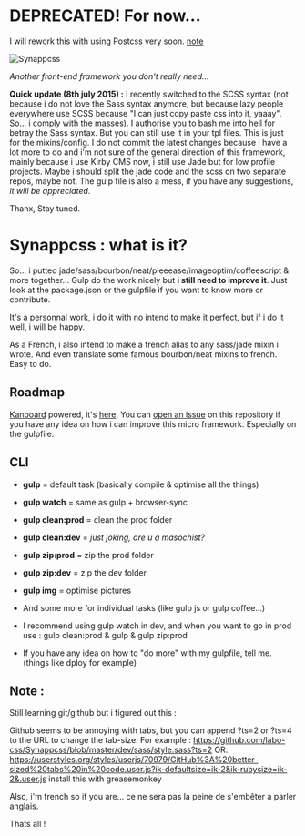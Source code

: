 # DEPRECATED! For now...
I will rework this with using Postcss very soon. [note](https://www.youtube.com/watch?v=DXAdfXHES9k)

![Synappcss](http://i.imgur.com/Dl3C7h4.png)

*Another front-end framework you don't really need...*

**Quick update (8th july 2015) :** I recently switched to the SCSS syntax (not because i do not love the Sass syntax anymore, but because lazy people everywhere use SCSS because "I can just copy paste css into it, yaaay". So... i comply with the masses).
I authorise you to bash me into hell for betray the Sass syntax. But you can still use it in your tpl files. This is just for the mixins/config. I do not commit the latest changes because i have a lot more to do and i'm not sure of the general direction of this framework, mainly because i use Kirby CMS now, i still use Jade but for low profile projects. Maybe i should split the jade code and the scss on two separate repos, maybe not. The gulp file is also a mess, if you have any suggestions, *it will be appreciated*.

Thanx,
Stay tuned.

# Synappcss : what is it?
So... i putted jade/sass/bourbon/neat/pleeease/imageoptim/coffeescript & more together... Gulp do the work nicely but **i still need to improve it**. Just look at the package.json or the gulpfile if you want to know more or contribute.

It's a personnal work, i do it with no intend to make it perfect, but if i do it well, i will be happy.

As a French, i also intend to make a french alias to any sass/jade mixin i wrote. And even translate some famous bourbon/neat mixins to french. Easy to do.

## Roadmap
[Kanboard](http://kanboard.net/) powered, it's [here](http://wip.labo-css.fr/?controller=board&action=readonly&token=1a197b5dbf04656bd6573c6c8e318d489d586fdbcbbe7211ab3f8a534499). You can [open an issue](https://github.com/labo-css/Synappcss/issues/new) on this repository if you have any idea on how i can improve this micro framework. Especially on the gulpfile.

## CLI

- **gulp** = default task (basically compile & optimise all the things)
- **gulp watch** = same as gulp + browser-sync
- **gulp clean:prod** = clean the prod folder
- **gulp clean:dev** = *just joking, are u a masochist?*
- **gulp zip:prod** = zip the prod folder
- **gulp zip:dev** = zip the dev folder
- **gulp img** = optimise pictures
- And some more for individual tasks (like gulp js or gulp coffee...)

- I recommend using gulp watch in dev, and when you want to go in prod use : gulp clean:prod & gulp & gulp zip:prod
- If you have any idea on how to "do more" with my gulpfile, tell me. (things like dploy for example)

## Note :

Still learning git/github but i figured out this : 

Github seems to be annoying with tabs, but you can append ?ts=2 or ?ts=4 to the URL to change the tab-size. For example : https://github.com/labo-css/Synappcss/blob/master/dev/sass/style.sass?ts=2
OR: https://userstyles.org/styles/userjs/70979/GitHub%3A%20better-sized%20tabs%20in%20code.user.js?ik-defaultsize=ik-2&ik-rubysize=ik-2&.user.js install this with greasemonkey

Also, i'm french so if you are... ce ne sera pas la peine de s'embêter à parler anglais.

Thats all !
